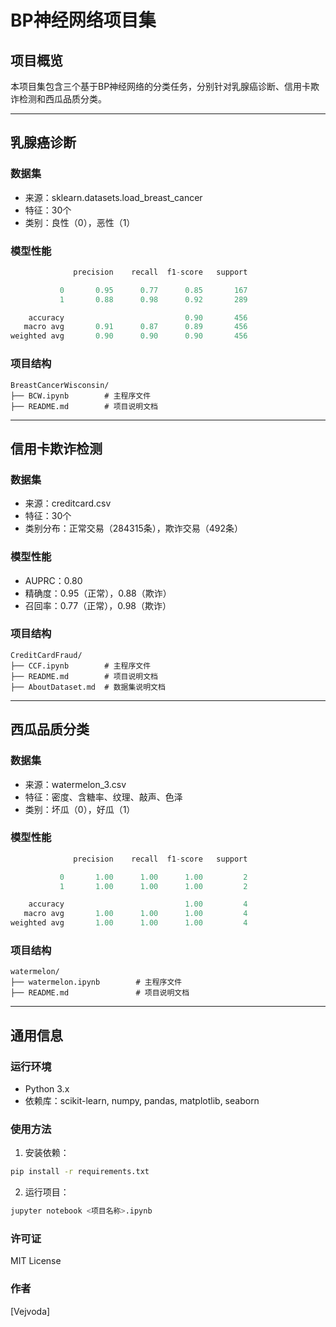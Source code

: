 # BP神经网络项目集

## 项目概览
本项目集包含三个基于BP神经网络的分类任务，分别针对乳腺癌诊断、信用卡欺诈检测和西瓜品质分类。

---

## 乳腺癌诊断

### 数据集
- 来源：sklearn.datasets.load_breast_cancer
- 特征：30个
- 类别：良性（0），恶性（1）

### 模型性能
```python
              precision    recall  f1-score   support

           0       0.95      0.77      0.85       167
           1       0.88      0.98      0.92       289

    accuracy                           0.90       456
   macro avg       0.91      0.87      0.89       456
weighted avg       0.90      0.90      0.90       456
```

### 项目结构
```
BreastCancerWisconsin/
├── BCW.ipynb        # 主程序文件
├── README.md        # 项目说明文档
```

---

## 信用卡欺诈检测

### 数据集
- 来源：creditcard.csv
- 特征：30个
- 类别分布：正常交易（284315条），欺诈交易（492条）

### 模型性能
- AUPRC：0.80
- 精确度：0.95（正常），0.88（欺诈）
- 召回率：0.77（正常），0.98（欺诈）

### 项目结构
```
CreditCardFraud/
├── CCF.ipynb        # 主程序文件
├── README.md        # 项目说明文档
├── AboutDataset.md  # 数据集说明文档
```

---

## 西瓜品质分类

### 数据集
- 来源：watermelon_3.csv
- 特征：密度、含糖率、纹理、敲声、色泽
- 类别：坏瓜（0），好瓜（1）

### 模型性能
```python
              precision    recall  f1-score   support

           0       1.00      1.00      1.00         2
           1       1.00      1.00      1.00         2

    accuracy                           1.00         4
   macro avg       1.00      1.00      1.00         4
weighted avg       1.00      1.00      1.00         4
```

### 项目结构
```
watermelon/
├── watermelon.ipynb        # 主程序文件
├── README.md               # 项目说明文档
```

---

## 通用信息

### 运行环境
- Python 3.x
- 依赖库：scikit-learn, numpy, pandas, matplotlib, seaborn

### 使用方法
1. 安装依赖：
```bash
pip install -r requirements.txt
```

2. 运行项目：
```bash
jupyter notebook <项目名称>.ipynb
```

### 许可证
MIT License

### 作者
[Vejvoda]
